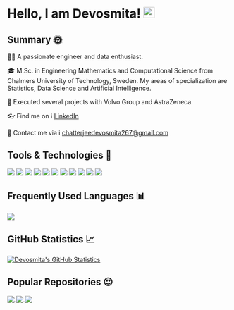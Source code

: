 # Hello, I am Devosmita! <img src="https://media.giphy.com/media/hvRJCLFzcasrR4ia7z/giphy.gif" width="25px">

## Summary :sun_with_face:
:woman_technologist: A passionate engineer and data enthusiast.

:mortar_board: M.Sc. in Engineering Mathematics and Computational Science from Chalmers University of Technology, Sweden. My areas of specialization are Statistics, Data Science and Artificial Intelligence. 

:gem: Executed several projects with Volvo Group and AstraZeneca.

:eyeglasses: Find me on :information_source: [LinkedIn](https://www.linkedin.com/in/devosmitachatterjee/)

:email: Contact me via :information_source: [chatterjeedevosmita267@gmail.com](mailto:chatterjeedevosmita267@gmail.com)

## Tools & Technologies :wrench:
![](https://img.shields.io/badge/OS-Linux-informational?style=flat&logo=linux&logoColor=white&color=1589F0)
![](https://img.shields.io/badge/OS-Windows-informational?style=flat&logo=windows&logoColor=white&color=2aaa9a)
![](https://img.shields.io/badge/Code-Python-informational?style=flat&logo=python&logoColor=white&color=2bbc8a)
![](https://img.shields.io/badge/Code-R-informational?style=flat&logo=r&logoColor=white&color=2bbc8a)
![](https://img.shields.io/badge/Code-MATLAB-informational?style=flat&logo=matlab&logoColor=white&color=2bbc8a)
![](https://img.shields.io/badge/Code-LaTeX-informational?style=flat&logo=latex&logoColor=white&color=2bbc8a)
![](https://img.shields.io/badge/Code-Mathematica-informational?style=flat&logo=mathematica&logoColor=white&color=2bbc8a)
![](https://img.shields.io/badge/Shell-Bash-informational?style=flat&logo=gnu-bash&logoColor=white&color=2bbc8a)
![](https://img.shields.io/badge/Tools-SQL-informational?style=flat&logo=sql&logoColor=white&color=2bbc8a)
![](https://img.shields.io/badge/Code-C-informational?style=flat&logo=c&logoColor=white&color=2bbc8a)
![](https://img.shields.io/badge/Code-C++-informational?style=flat&logo=c++&logoColor=white&color=2bbc8a)

## Frequently Used Languages :bar_chart:
<a href="https://github.com/devosmitachatterjee2018/devosmitachatterjee2018">
  <img align="center" src="https://github-readme-stats.vercel.app/api/top-langs/?username=devosmitachatterjee2018&hide=java,html,tex&title_color=ffffff&text_color=c9cacc&icon_color=2bbc8a&bg_color=1d1f21&langs_count=3" />
</a>

## GitHub Statistics :chart_with_upwards_trend:
<a href="https://github.com/devosmitachatterjee2018/devosmitachatterjee2018">
  <img align="center" src="https://github-readme-stats.vercel.app/api?username=devosmitachatterjee2018&show_icons=true&line_height=27&count_private=true&title_color=ffffff&text_color=c9cacc&icon_color=f03c15&bg_color=1d1f21" alt="Devosmita's GitHub Statistics" />
</a>

## Popular Repositories :heart_eyes:
<a href="https://github.com/devosmitachatterjee2018/DataCleaningTool">
  <img align="center" src="https://github-readme-stats.vercel.app/api/pin/?username=devosmitachatterjee2018&repo=DataCleaningTool&title_color=ffffff&text_color=c9cacc&icon_color=f03c15&bg_color=1d1f21" />
</a>     

<a href="https://github.com/devosmitachatterjee2018/Project_Course_in_Mathematical_and_Statistical_Modelling">
  <img align="center" src="https://github-readme-stats.vercel.app/api/pin/?username=devosmitachatterjee2018&repo=Project_Course_in_Mathematical_and_Statistical_Modelling&title_color=ffffff&text_color=c9cacc&icon_color=f03c15&bg_color=1d1f21" />
</a>  

<a href="https://github.com/devosmitachatterjee2018/Spatial_Statistics_and_Image_Analysis">
  <img align="center" src="https://github-readme-stats.vercel.app/api/pin/?username=devosmitachatterjee2018&repo=Spatial_Statistics_and_Image_Analysis&title_color=ffffff&text_color=c9cacc&icon_color=f03c15&bg_color=1d1f21" />
</a>    


